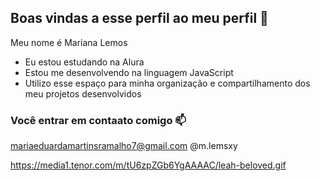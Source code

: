 ## Boas vindas a esse perfil ao meu perfil 💙

Meu nome é Mariana Lemos

- Eu estou estudando na Alura
- Estou me desenvolvendo na linguagem JavaScript
- Utilizo esse espaço para minha organização e compartilhamento dos meu projetos desenvolvidos

 ### Você entrar em contaato comigo 📫

mariaeduardamartinsramalho7@gmail.com
@m.lemsxy



https://media1.tenor.com/m/tU6zpZGb6YgAAAAC/leah-beloved.gif
